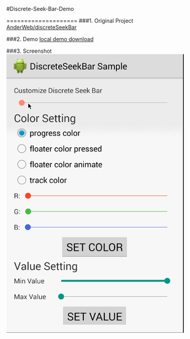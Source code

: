 #Discrete-Seek-Bar-Demo

====================
###1. Original Project
[AnderWeb/discreteSeekBar](https://github.com/AnderWeb/discreteSeekBar)

###2. Demo
[local demo download](apk/discrete-seek-bar-demo.apk?raw=true "click to download")  

###3. Screenshot
![Screenshot](apk/discreteseekbar.gif)  


